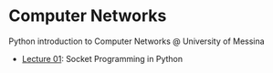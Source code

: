 # Computer Networks

Python introduction to Computer Networks @ University of Messina

- [Lecture 01](lecture01): Socket Programming in Python